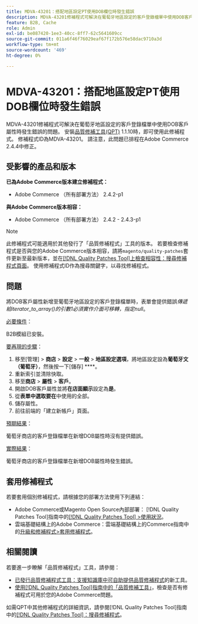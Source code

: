 ```yaml
---
title: MDVA-43201：搭配地區設定PT使用DOB欄位時發生錯誤
description: MDVA-43201修補程式可解決在葡萄牙地區設定的客戶登錄檔單中使用DOB客戶屬性時發生錯誤的問題。 安裝[Quality Patches Tool (QPT)](https://experienceleague.adobe.com/en/docs/commerce-operations/tools/quality-patches-tool/quality-patches-tool-to-self-serve-quality-patches) 1.1.10時，即可使用此修補程式。 修補程式ID為MDVA-43201。 請注意，此問題已排程在Adobe Commerce 2.4.4中修正。
feature: B2B, Cache
role: Admin
exl-id: be087420-1ee3-40cc-8ff7-62c5641609cc
source-git-commit: 011a6f46f76029eaf67f172b576e58dac9710a3d
workflow-type: tm+mt
source-wordcount: '469'
ht-degree: 0%

---
```


# MDVA-43201：搭配地區設定PT使用DOB欄位時發生錯誤

MDVA-43201修補程式可解決在葡萄牙地區設定的客戶登錄檔單中使用DOB客戶屬性時發生錯誤的問題。 安裝[品質修補工具(QPT)](https://experienceleague.adobe.com/en/docs/commerce-operations/tools/quality-patches-tool/quality-patches-tool-to-self-serve-quality-patches) 1.1.10時，即可使用此修補程式。 修補程式ID為MDVA-43201。 請注意，此問題已排程在Adobe Commerce 2.4.4中修正。

## 受影響的產品和版本

**已為Adobe Commerce版本建立修補程式：**

* Adobe Commerce （所有部署方法） 2.4.2-p1

**與Adobe Commerce版本相容：**

* Adobe Commerce （所有部署方法） 2.4.2 - 2.4.3-p1

>[!NOTE]
>
>此修補程式可能適用於其他發行了「品質修補程式」工具的版本。 若要檢查修補程式是否與您的Adobe Commerce版本相容，請將`magento/quality-patches`套件更新至最新版本，並在[[!DNL Quality Patches Tool]上檢查相容性：搜尋修補程式頁面](https://experienceleague.adobe.com/en/docs/commerce-operations/tools/quality-patches-tool/quality-patches-tool-to-self-serve-quality-patches)。 使用修補程式ID作為搜尋關鍵字，以尋找修補程式。

## 問題

將DOB客戶屬性新增至葡萄牙地區設定的客戶登錄檔單時，表單會提供錯誤&#x200B;*傳遞給iterator_to_array()的引數1必須實作介面可移轉，指定null*。

<u>必要條件</u>：

B2B模組已安裝。

<u>要再現的步驟</u>：

1. 移至[管理] > **商店** > **設定** > **一般** > **地區設定選項**，將地區設定設為&#x200B;**葡萄牙文（葡萄牙）**，然後按一下[儲存] ****。
1. 重新索引並清除快取。
1. 移至&#x200B;**商店** > **屬性** > **客戶**。
1. 開啟DOB客戶屬性並將&#x200B;**在店面顯示**&#x200B;設定為&#x200B;**是**。
1. 從&#x200B;**表單中選取要在**&#x200B;中使用的全部。
1. 儲存屬性。
1. 前往前端的「建立新帳戶」頁面。

<u>預期結果</u>：

葡萄牙商店的客戶登錄檔單在新增DOB屬性時沒有提供錯誤。

<u>實際結果</u>：

葡萄牙商店的客戶登錄檔單在新增DOB屬性時發生錯誤。

## 套用修補程式

若要套用個別修補程式，請根據您的部署方法使用下列連結：

* Adobe Commerce或Magento Open Source內部部署： [!DNL Quality Patches Tool]指南中的[[!DNL Quality Patches Tool] >使用狀況](/help/tools/quality-patches-tool/usage.md)。
* 雲端基礎結構上的Adobe Commerce：雲端基礎結構上的Commerce指南中的[升級和修補程式>套用修補程式](https://experienceleague.adobe.com/docs/commerce-cloud-service/user-guide/develop/upgrade/apply-patches.html)。

## 相關閱讀

若要進一步瞭解「品質修補程式」工具，請參閱：

* [已發行品質修補程式工具：支援知識庫中可自助提供品質修補程式](https://experienceleague.adobe.com/en/docs/commerce-operations/tools/quality-patches-tool/quality-patches-tool-to-self-serve-quality-patches)的新工具。
* [使用[!DNL Quality Patches Tool]指南中的「品質修補工具」](/help/tools/quality-patches-tool/patches-available-in-qpt/check-patch-for-magento-issue-with-magento-quality-patches.md)，檢查是否有修補程式可用於您的Adobe Commerce問題。

如需QPT中其他修補程式的詳細資訊，請參閱[!DNL Quality Patches Tool]指南中的[[!DNL Quality Patches Tool]：搜尋修補程式](https://experienceleague.adobe.com/tools/commerce-quality-patches/index.html)。
